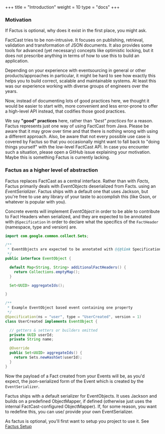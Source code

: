 +++
title = "Introduction"
weight = 10
type = "docs"
+++

### Motivation

If Factus is optional, why does it exist in the first place, you might ask.

FactCast tries to be non-intrusive. It focuses on publishing, retrieval, validation and transformation of JSON documents. It also provides some tools for advanced (yet necessary) concepts like optimistic locking, but it does not prescribe anything in terms of how to use this to build an application.

Depending on your experience with eventsourcing in general or other products/approaches in particular, it might be hard to see how exactly this helps you to build correct, scalable and maintainable systems. At least this was our experience working with diverse groups of engineers over the years.

Now, instead of documenting lots of good practices here, we thought it would be easier to start with, more convenient and less error-prone to offer a high-level API instead, that codifies those good practices.

We say **"good" practices** here, rather than _"best" practices_ for a reason. Factus represents just one way of using FactCast from Java. Please be aware that it may grow over time and that there is nothing wrong with using a different approach.
Also, be aware that not every possible use case is covered by Factus so that you occasionally might want to fall back to "doing things yourself" with the low-level FactCast API.
In case you encounter such a situation, please open a GitHub issue explaining your motivation. Maybe this is something Factus is currently lacking.

### Factus as a higher level of abstraction

Factus replaces FactCast as a central interface. Rather than with _Facts_, Factus primarily deals with _EventObjects_ deserialized from Facts.
using an _EventSerializer_. Factus ships with a default one that uses Jackson, but you're free to use any library of your taste to accomplish this (like Gson, or whatever is popular with you).

Concrete events will implement _EventObject_ in order to be able to contribute to Fact Headers when serialized, and they are expected to be annotated with `@Specification` in order to declare what the specifics of the `FactHeader` (namespace, type and version) are.

```java
import com.google.common.collect.Sets;

/**
 * EventObjects are expected to be annotated with @{@link Specification}.
 */
public interface EventObject {

  default Map<String, String> additionalFactHeaders() {
    return Collections.emptyMap();
  }

  Set<UUID> aggregateIds();

}

/**
 * Example EventObject based event containing one property
 */
@Specification(ns = "user", type = "UserCreated", version = 1)
class UserCreated implements EventObject {

  // getters & setters or builders omitted
  private UUID userId;
  private String name;

  @Override
  public Set<UUID> aggregateIds() {
    return Sets.newHashSet(userId);
  }
}
```

Now the payload of a Fact created from your Events will be, as you'd expect, the json-serialized form of the Event which is created by the `EventSerializer`.

Factus ships with a default serializer for EventObjects. It uses Jackson and builds on a predefined ObjectMapper, if defined (otherwise just uses the internal FactCast-configured ObjectMapper).
If, for some reason, you want to redefine this, you can use/ provide your own EventSerializer.

As factus is optional, you'll first want to setup you project to use it. See [Factus Setup](../setup)
